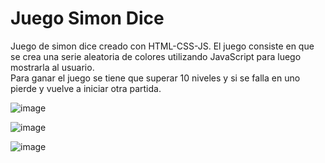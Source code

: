 # Juego Simon Dice
 Juego de simon dice creado con HTML-CSS-JS.
 El juego consiste en que se crea una serie aleatoria de colores utilizando JavaScript para luego mostrarla al usuario.  
 Para ganar el juego se tiene que superar 10 niveles y si se falla en uno pierde y vuelve a iniciar otra partida.


![image](https://user-images.githubusercontent.com/63268239/122475665-3cf02000-cf82-11eb-86ee-c3b244b47873.png)

![image](https://user-images.githubusercontent.com/63268239/122476068-dc151780-cf82-11eb-9e8f-80df30d748ef.png)

![image](https://user-images.githubusercontent.com/63268239/122475883-8a6c8d00-cf82-11eb-8f5b-f10aa8531c45.png)

